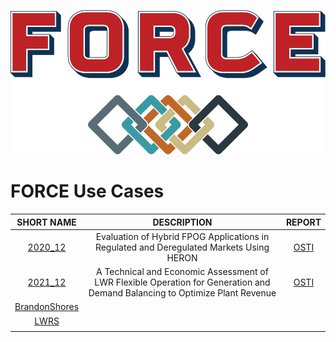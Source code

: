 
![FORCE](logos/FORCE_logo-color.png)


# FORCE Use Cases


| SHORT NAME                                | DESCRIPTION                                                                                                                 | REPORT                                      |
|:-----------------------------------------:|:---------------------------------------------------------------------------------------------------------------------------:|:-------------------------------------------:|
| [2020_12](use_cases/2020_12/)             | Evaluation of Hybrid FPOG Applications in Regulated and Deregulated Markets Using HERON                                     | [OSTI](https://www.osti.gov/biblio/1755894) |
| [2021_12](use_cases/2021_12/)             | A Technical and Economic Assessment of LWR Flexible Operation for Generation and Demand Balancing to Optimize Plant Revenue | [OSTI](https://www.osti.gov/biblio/1844211) |
| [BrandonShores](use_cases/BrandonShores/) |                                                                                                                             |                                             |
| [LWRS](use_cases/LWRS/)                   |                                                                                                                             |                                             |
|                                           |                                                                                                                             |                                             |
